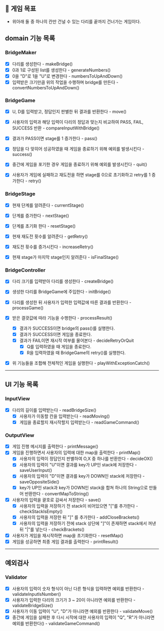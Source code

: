 ## 🚀 게임 목표
- 위아래 둘 중 하나의 칸만 건널 수 있는 다리를 끝까지 건너가는 게임이다.

## domain 기능 목록

### BridgeMaker
 - [x] 다리를 생성한다 - makeBridge()
 - [x] 0과 1로 구성된 list를 생성한다 - generateNumbers()
 - [x] 0을 "D"로 1을 "U"로 변경한다 - numbersToUpAndDown()
 - [x] 입력받은 크기만큼 위의 작업을 수행하며 bridge를 만든다 - convertNumbersToUpAndDown()

### BridgeGame
- [x] U, D를 입력받고, 정답인지 판별한 뒤 결과를 반환한다 - move()
- [x] 사용자의 입력과 해당 입력이 다리의 정답과 맞는지 비교하여 PASS, FAIL, SUCCESS 반환 - compareInputWithBridge()
- [x] 결과가 PASS이면 stage를 1 증가한다 - pass()
- [x] 정답을 다 맞히어 성공하였을 때 게임을 종료하기 위해 예외를 발생시킨다 - success()
- [x] 중간에 게임을 포기한 경우 게임을 종료하기 위해 예외를 발생시킨다 - quit()
- [x] 사용자가 게임에 실패하고 재도전을 하면 stage를 0으로 초기화하고 retry를 1 증가한다 - retry()
 

### BridgeStage
 - [x] 현재 단계를 알려준다 - currentStage()
 - [x] 단계를 증가한다 - nextStage()
 - [x] 단계를 초기화 한다 - resetStage()
 - [x] 현재 재도전 횟수를 알려준다 - getRetry()
 - [x] 재도전 횟수를 증가시킨다 - increaseRetry()
 - [x] 현재 stage가 마지막 stage인지 알려준다 - isFinalStage()


### BridgeController
- [x] 다리 크기를 입력받아 다리를 생성한다 - createBridge()
- [x] 생성한 다리를 BridgeGame에 주입한다 - initBridge()
- [x] 다리를 생성한 뒤 사용자가 입력한 입력값에 따른 결과를 반환한다 - processGame()
- [x] 받은 결괏값에 따라 기능을 수행한다 - processResult()
  - [x] 결과가 SUCCESS이면 bridge의 pass()를 실행한다.
  - [x] 결과가 SUCCESS이면 게임을 종료한다.
  - [x] 결과가 FAIL이면 재시작 여부를 물어본다 - decideRetryOrQuit
      -[x] Q를 입력하였을 때 게임을 종료한다.
      -[x] R을 입력하였을 때 BridgeGame의 retry()를 실행한다.
- [x] 위 기능들을 조합해 전체적인 게임을 실행한다 - playWithExceptionCatch()
 

---

## UI 기능 목록
### InputView
 - [x] 다리의 길이를 입력받는다 - readBridgeSize()
   - [x] 사용자가 이동할 칸을 입력받는다 - readMoving()
   - [x] 게임을 종료할지 재시작할지 입력받는다 - readGameCommand()

### OutputView
 - [x] 게임 진행 메시지를 출력한다 - printMessage()
 - [x] 게임을 진행하면서 사용자의 입력에 대한 map을 출력한다 - printMap()
    - [x] 사용자의 입력이 정답인지 판별하여 O,X 중 하나를 반환한다 - decideOX()
    - [x] 사용자의 입력이 "U"이면 결과를 key가 UP인 stack에 저장한다 - saveUserInput()
    - [x] 사용자의 입력이 "D"이면 결과를 key가 DOWN인 stack에 저장한다 - saveOppositeSide()
    - [x] key가 UP인 stack과 key가 DOWN인 stack을 합쳐 하나의 String으로 만들어 반환한다 - convertMapToString()
 - [x] 사용자의 입력을 괄호로 감싸서 저장한다 - save()
    - [x] 사용자의 입력을 저장하기 전 stack이 비어있으면 "["를 추가한다 - checkStackIsEmpty()
    - [x] 사용자의 입력을 저장한 뒤 "]" 를 추가한다 - addCloseBrackets()
    - [x] 사용자의 입력을 저장하기 전에 stack 상단에 "]"이 존재하면 stack에서 꺼낸 뒤 "|"를 넣는다 - checkBrackets()
 - [x] 사용자가 게임을 재시작하면 map을 초기화한다 - resetMap()
 - [x] 게임을 성공하면 최종 게임 결과를 출력한다 - printResult()

---
## 예외검사
### Validator
 - [x] 사용자의 입력이 숫자 형식이 아닌 다른 형식을 입력하면 예외를 반환한다 - validateInputIsNumber()
 - [x] 사용자가 입력한 다리의 크기가 3 ~ 20이 아니라면 예외를 반환한다 - validateBridgeSize()
 - [x] 사용자가 이동 입력이 "U", "D"가 아니라면 예외를 반환한다 - validateMove()
 - [x] 중간에 게임을 실패한 후 다시 시작에 대한 사용자의 입력이 "Q", "R"가 아니라면 예외를 반환한다() - validateGameCommand()
